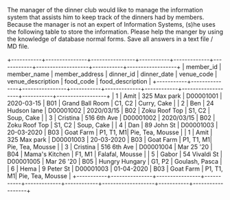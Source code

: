 The manager of the dinner club would like to manage the information system that assists him to keep track of the dinners had by members. Because the manager is not an expert of Information Systems, (s)he uses the following table to store the information. Please help the manger by using the knowledge of database normal forms. Save all answers in a text file / MD file.

+-----------+---------------+----------------+-----------+-------------+------------+-------------------+-----------+------------------+
| member_id | member_name | member_address | dinner_id | dinner_date | venue_code | venue_description | food_code | food_description |
+-----------+---------------+----------------+-----------+-------------+------------+-------------------+-----------+------------------+
| 1 | Amit | 325 Max park | D00001001 | 2020-03-15 | B01 | Grand Ball Room | C1, C2 | Curry, Cake |
| 2 | Ben | 24 Hudson lane | D00001002 | 2020/03/15 | B02 | Zoku Roof Top | S1, C2 | Soup, Cake |
| 3 | Cristina | 516 6th Ave | D00001002 | 2020/03/15 | B02 | Zoku Roof Top | S1, C2 | Soup, Cake |
| 4 | Dan | 89 John St | D00001003 | 20-03-2020 | B03 | Goat Farm | P1, T1, M1| Pie, Tea, Mousse |
| 1 | Amit | 325 Max park | D00001003 | 20-03-2020 | B03 | Goat Farm | P1, T1, M1| Pie, Tea, Mousse |
| 3 | Cristina | 516 6th Ave | D00001004 | Mar 25 '20 | B04 | Mama's Kitchen | F1, M1 | Falafal, Mousse |
| 5 | Gabor | 54 Vivaldi St | D00001005 | Mar 26 '20 | B05 | Hungry Hungary | G1, P2 | Goulash, Pasca |
| 6 | Hema | 9 Peter St | D00001003 | 01-04-2020 | B03 | Goat Farm | P1, T1, M1| Pie, Tea, Mousse |
+-----------+---------------+----------------+-----------+-------------+------------+-------------------+-----------+------------------+
